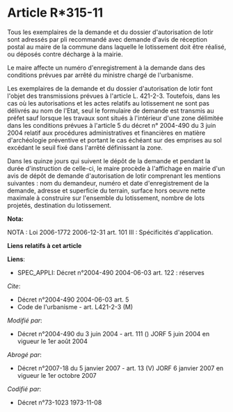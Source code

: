 # Article R*315-11

Tous les exemplaires de la demande et du dossier d'autorisation de lotir sont adressés par pli recommandé avec demande d'avis
de réception postal au maire de la commune dans laquelle le lotissement doit être réalisé, ou déposés contre décharge à la
mairie.

Le maire affecte un numéro d'enregistrement à la demande dans des conditions prévues par arrêté du ministre chargé de
l'urbanisme.

Les exemplaires de la demande et du dossier d'autorisation de lotir font l'objet des transmissions prévues à l'article L.
421-2-3. Toutefois, dans les cas où les autorisations et les actes relatifs au lotissement ne sont pas délivrés au nom de
l'Etat, seul le formulaire de demande est transmis au préfet sauf lorsque les travaux sont situés à l'intérieur d'une zone
délimitée dans les conditions prévues à l'article 5 du décret n° 2004-490 du 3 juin 2004 relatif aux procédures
administratives et financières en matière d'archéologie préventive et portant le cas échéant sur des emprises au sol excédant
le seuil fixé dans l'arrêté définissant la zone.

Dans les quinze jours qui suivent le dépôt de la demande et pendant la durée d'instruction de celle-ci, le maire procède à
l'affichage en mairie d'un avis de dépôt de demande d'autorisation de lotir comprenant les mentions suivantes : nom du
demandeur, numéro et date d'enregistrement de la demande, adresse et superficie du terrain, surface hors oeuvre nette
maximale à construire sur l'ensemble du lotissement, nombre de lots projetés, destination du lotissement.

**Nota:**

NOTA : Loi 2006-1772 2006-12-31 art. 101 III : Spécificités d'application.

**Liens relatifs à cet article**

**Liens**:

  - SPEC_APPLI: Décret n°2004-490 2004-06-03 art. 122 : réserves

_Cite_:

  - Décret n°2004-490 2004-06-03 art. 5
  - Code de l'urbanisme - art. L421-2-3 (M)

_Modifié par_:

  - Décret n°2004-490 du 3 juin 2004 - art. 111 () JORF 5 juin 2004 en vigueur le 1er août 2004

_Abrogé par_:

  - Décret n°2007-18 du 5 janvier 2007 - art. 13 (V) JORF 6 janvier 2007 en vigueur le 1er octobre 2007

_Codifié par_:

  - Décret n°73-1023 1973-11-08
